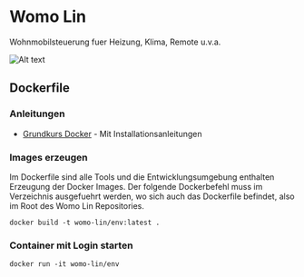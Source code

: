 # Womo Lin 

Wohnmobilsteuerung fuer Heizung, Klima, Remote u.v.a.

![Alt text](./doc/freeplan/system_applikationen_latest.png?raw=true "")

## Dockerfile 

### Anleitungen

* [Grundkurs Docker](https://jaxenter.de/einfuehrung-docker-tutorial-container-61528) - Mit Installationsanleitungen 

### Images erzeugen 

Im Dockerfile sind alle Tools und die Entwicklungsumgebung enthalten
Erzeugung der Docker Images.
Der folgende Dockerbefehl muss im Verzeichnis ausgefuehrt werden,
wo sich auch das Dockerfile befindet, also im Root des Womo Lin Repositories.

```
docker build -t womo-lin/env:latest .
```
### Container mit Login starten 

```
docker run -it womo-lin/env 
```

